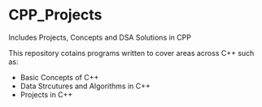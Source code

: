 # CPP_Projects
Includes Projects, Concepts and DSA Solutions in CPP

This repository cotains programs written to cover areas across C++ such as:
* Basic Concepts of C++
* Data Strcutures and Algorithms in C++
* Projects in C++
